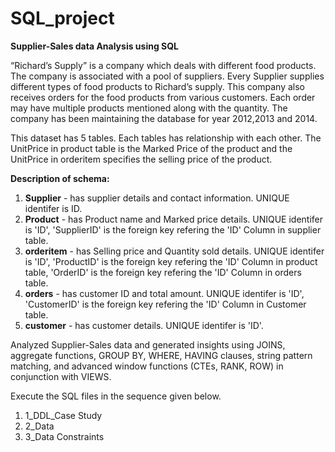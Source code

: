 # SQL_project

**Supplier-Sales data Analysis using SQL**

“Richard’s Supply” is a company which deals with different food products. The company is associated with a pool of suppliers. Every Supplier supplies different types of food products to Richard’s supply. This company also receives orders for the food products from various customers. Each order may have multiple products mentioned along with the quantity. The company has been maintaining the database for year 2012,2013 and 2014. 

This dataset has 5 tables. Each tables has relationship with each other. The UnitPrice in product table is the Marked Price of the product and the UnitPrice in orderitem specifies the selling price of the product.

**Description of schema:**
1. **Supplier** - has supplier details and contact information. UNIQUE identifer is ID. <br>
2. **Product** - has Product name and Marked price details. UNIQUE identifer is 'ID', 'SupplierID' is the foreign key refering the 'ID' Column in supplier table. <br>
3. **orderitem** - has Selling price and Quantity sold details. UNIQUE identifer is 'ID', 'ProductID' is the foreign key refering the 'ID' Column in product table, 'OrderID' is the foreign key refering the 'ID' Column in orders table. <br>
4. **orders** - has customer ID and total amount. UNIQUE identifer is 'ID', 'CustomerID' is the foreign key refering the 'ID' Column in Customer table. <br>
5. **customer** - has customer details. UNIQUE identifer is 'ID'.

Analyzed Supplier-Sales data and generated insights using JOINS, aggregate functions, GROUP BY, WHERE, HAVING clauses, string pattern matching, and advanced window functions (CTEs, RANK, ROW) in conjunction with VIEWS.

Execute the SQL files in the sequence given below.
1.	1_DDL_Case Study
2.	2_Data
3.	3_Data Constraints





